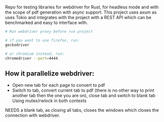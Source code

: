 Repo for testing libraries for webdriver for Rust, for headless mode and with the scope of pdf generation with async support.
This project uses axum as uses Tokio and integrates with the project with a REST API which can be benchmarked and easy to interface with.

```sh
# Run webdriver proxy before run project

# if you want to use firefox, run:
geckodriver

# or chromium instead, run:
chromedriver --port=4444
```

## How it parallelize webdriver:
- Open new tab for each page to convert to pdf
- Switch to tab, convert current tab to pdf (there is no other way to print another tab then the one you are on), close tab and switch to blank tab
Using mutex/rwlock in both contexts

NEEDS a blank tab, as closing all tabs, closes the windows which closes the connection with webdriver.

